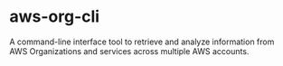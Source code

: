 # aws-org-cli
A command-line interface tool to retrieve and analyze information from AWS Organizations and services across multiple AWS accounts.
